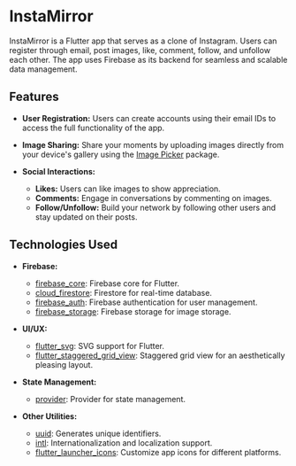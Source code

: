 # InstaMirror

InstaMirror is a Flutter app that serves as a clone of Instagram. Users can register through email, post images, like, comment, follow, and unfollow each other. The app uses Firebase as its backend for seamless and scalable data management.

## Features

- **User Registration:** Users can create accounts using their email IDs to access the full functionality of the app.

- **Image Sharing:** Share your moments by uploading images directly from your device's gallery using the [Image Picker](https://pub.dev/packages/image_picker) package.

- **Social Interactions:**
  - **Likes:** Users can like images to show appreciation.
  - **Comments:** Engage in conversations by commenting on images.
  - **Follow/Unfollow:** Build your network by following other users and stay updated on their posts.

## Technologies Used

- **Firebase:**
  - [firebase_core](https://pub.dev/packages/firebase_core): Firebase core for Flutter.
  - [cloud_firestore](https://pub.dev/packages/cloud_firestore): Firestore for real-time database.
  - [firebase_auth](https://pub.dev/packages/firebase_auth): Firebase authentication for user management.
  - [firebase_storage](https://pub.dev/packages/firebase_storage): Firebase storage for image storage.

- **UI/UX:**
  - [flutter_svg](https://pub.dev/packages/flutter_svg): SVG support for Flutter.
  - [flutter_staggered_grid_view](https://pub.dev/packages/flutter_staggered_grid_view): Staggered grid view for an aesthetically pleasing layout.

- **State Management:**
  - [provider](https://pub.dev/packages/provider): Provider for state management.

- **Other Utilities:**
  - [uuid](https://pub.dev/packages/uuid): Generates unique identifiers.
  - [intl](https://pub.dev/packages/intl): Internationalization and localization support.
  - [flutter_launcher_icons](https://pub.dev/packages/flutter_launcher_icons): Customize app icons for different platforms.
